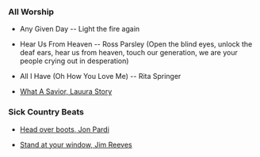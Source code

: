 ### All Worship

+ Any Given Day -- Light the fire again

+ Hear Us From Heaven -- Ross Parsley (Open the blind eyes, unlock the deaf ears, hear us from heaven, touch our generation, we are your people crying out in desperation)

+ All I Have (Oh How You Love Me) -- Rita Springer

+ [What A Savior, Lauura Story]()

### Sick Country Beats

+ [Head over boots, Jon Pardi](https://www.youtube.com/watch?v=3odIdmuFfEY)

+ [Stand at your window, Jim Reeves](https://www.youtube.com/watch?v=tBeBn5-3_x0)
